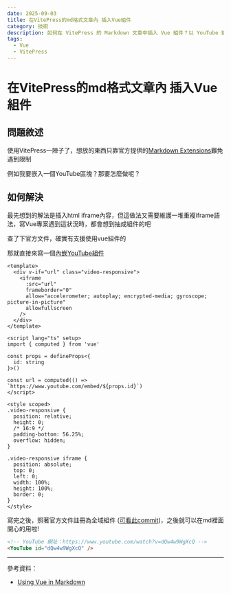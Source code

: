 ```yaml
---
date: 2025-09-03
title: 在VitePress的md格式文章內 插入Vue組件
category: 技術
description: 如何在 VitePress 的 Markdown 文章中插入 Vue 組件？以 YouTube 嵌入組件為實例，解決內容展示的限制問題。
tags:
  - Vue
  - VitePress
---
```


# 在VitePress的md格式文章內 插入Vue組件

## 問題敘述

使用VitePress一陣子了，想放的東西只靠官方提供的[Markdown Extensions](https://vitepress.dev/guide/markdown)難免遇到限制

例如我要嵌入一個YouTube區塊？那要怎麼做呢？

## 如何解決

最先想到的解法是插入html iframe內容，但這做法又需要維護一堆重複iframe語法，寫Vue專案遇到這狀況時，都會想到抽成組件的吧

查了下官方文件，確實有支援使用vue組件的

那就直接來寫一個[內嵌YouTube組件](https://github.com/kakahikari/kakahikari.github.io/blob/main/.vitepress/theme/components/YouTube.vue)

```vue
<template>
  <div v-if="url" class="video-responsive">
    <iframe
      :src="url"
      frameborder="0"
      allow="accelerometer; autoplay; encrypted-media; gyroscope; picture-in-picture"
      allowfullscreen
    />
  </div>
</template>

<script lang="ts" setup>
import { computed } from 'vue'

const props = defineProps<{
  id: string
}>()

const url = computed(() => `https://www.youtube.com/embed/${props.id}`)
</script>

<style scoped>
.video-responsive {
  position: relative;
  height: 0;
  /* 16:9 */
  padding-bottom: 56.25%;
  overflow: hidden;
}

.video-responsive iframe {
  position: absolute;
  top: 0;
  left: 0;
  width: 100%;
  height: 100%;
  border: 0;
}
</style>
```

寫完之後，照著官方文件註冊為全域組件 ([可看此commit](https://github.com/kakahikari/kakahikari.github.io/commit/b530797399ef5305d864852b29bf4300a86130af))，之後就可以在md裡面開心的用啦!

```markdown
<!-- YouTube 網址：https://www.youtube.com/watch?v=dQw4w9WgXcQ -->
<YouTube id="dQw4w9WgXcQ" />
```

<YouTube id="dQw4w9WgXcQ" />

---

參考資料：

- [Using Vue in Markdown](https://vitepress.dev/guide/using-vue#using-components)
